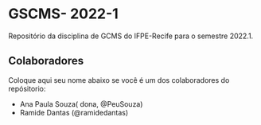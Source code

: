 # GSCMS- 2022-1 

Repositório da disciplina de GCMS do IFPE-Recife para o semestre 2022.1. 

## Colaboradores
Coloque aqui seu nome abaixo se você é um dos colaboradores do repósitorio:
* Ana Paula Souza( dona, @PeuSouza)
* Ramide Dantas (@ramidedantas)
